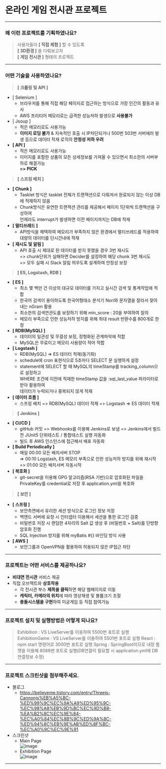 # 온라인&nbsp;게임&nbsp;전시관&nbsp;프로젝트
------------
### 왜 이런 프로젝트를 기획하였나요?
> 사용자들이 **[ 직접 체험 ]** 할 수 있도록<br/>
> **[ 3D환경 ]** 을 다뤄보고자<br/>
> **[ 게임 전시관 ]** 형태의 프로젝트<br/>
------------
### 어떤 기술을 사용하였나요?
> **[ 크롤링 및 API ]**
+ [ Selenium ] 
  + 브라우저를 통해 직접 해당 페이지로 접근하는 방식으로 가장 인간의 활동과 유사
  + AWS 프리티어 메모리로는 급격한 성능저하 발생으로 **사용불가**
+ [ Jsoup ] 
  + 적은 메모리로도 사용가능
  + **이미지 로딩 불가** & 지속적인 호출 시 IP차단되거나 500번 503번 서버에러 발생 등으로 데이터 적재 로직의 **안정성 저하 우려**
+ **[ API ]** 
  + 적은 메모리로도 사용가능
  + 이미지를 포함한 상품의 모든 상세정보를 가져올 수 있으면서 최소한의 서버부하로 해결가능<br/> **=> PICK**
> **[ 스프링 배치 ]**
+ **[ Chunk ]** 
  + Tasklet 방식은 tasklet 전체가 트랜잭션으로 다뤄져서 완료되지 않는 이상 DB에 적재하지 않음
  + Chunk방식은 유연한 트랜잭션 관리를 제공해서 페이지 1단위씩 트랜잭션을 구성하여 <br/>
  언제라도 interrupt가 발생하면 이전 페이지까지는 DB에 적재
+ **[ 멀티쓰레드 ]** 
  + API방식을 채택하여 메모리가 부족하지 않은 환경에서 멀티쓰레드를 적용하여 대량의 데이터를 단시간내에 적재
+ **[ 재시도 및 알림 ]**
  + API 호출 시 제대로 된 데이터를 받지 못했을 경우 3번 재시도 <br/>
  => chunk단위가 실패하면 Decider를 설정하여 해당 chunk 3번 재시도 <br/>
  => 모두 실패 시 Slack 알림 띄우도록 설계하여 안정성 보장
> **[ ES, Logstash, RDB ]**
+ **[ ES ]** 
  + 최소 몇 백만 건 이상의 대규모 데이터를 가지고 실시간 검색 및 통계작업에 적합
  + 한국어 검색이 용이하도록 한국어형태소 분석기 Nori와 문자열을 잘라서 찾아내는 nGram 활용
  + 최소한의 검색연관도를 보장하기 위해 min_score : 20을 부여하여 질의
  + 메모리 부족으로 인한 성능저하 방지를 위해 최대 result 반환수를 800개로 한정
+ **[ RDB(MySQL) ]** 
  + 데이터의 일관성 및 무결성 보장, 정형화된 관계파악에 적합
  + MySQL은 무료이고 메모리 사용량이 적어 적합
+ **[ Logstash ]** 
  + RDB(MySQL) => ES 데이터 적재(동기화)
  + schedule에 cron 표현식으로 5초마다 SELECT 문 실행하게 설정
  + statement에 SELECT 할 때 MySQL의 timeStamp를 tracking_column으로 설정하고 <br/>WHERE 조건에 이전에 적재한 timeStamp 값을 :sql_last_value 파라미터로 받아 활용하여 <br/>데이터가 누락되거나 중복되지 않게 적재
+ **[ 데이터 흐름 ]** 
  + 스프링 배치 => RDB(MySQL) 데이터 적재 => Logstash => ES 데이터 적재
> **[ Jenkins ]**
+ **[ CI/CD ]** 
  + gitHub 커밋 => Webhooks를 이용해 Jenkins로 보냄 => Jenkins에서 빌드 전 JUnit5 단위테스트 / 통합테스트 실행 자동화
  + 빌드 후 AWS 인스턴스에 접근해서 배포 자동화
+ **[ Build Periodically ]** 
  + 매일 00:00 모든 배치서버 STOP <br/>=> 00:10 Logstash, ES 메모리 부족으로 인한 성능저하 방지를 위해 재시작 <br/>=> 01:00 모든 배치서버 자동시작
+ **[ 복호화 ]** 
  + git-secret을 이용해 GPG 알고리즘(RSA 기반)으로 암호화된 파일을 PrivateKey를 credential로 저장 후 application.yml을 복호화
> **[ 보안 ]**
+ **[ 스프링 ]** 
  + 보안측면에서 유리한 세션 방식으로 로그인 정보 저장
  + 백엔드 서버에 요청 시 인터셉터 이용해서 세션을 통한 로그인 검증
  + 비밀번호 저장 시 랜덤한 4자리의 Salt 값 생성 후 (비밀번호 + Salt)를 단방향암호화 진행
  + SQL Injection 방지를 위해 myBatis #{} 바인딩 방식 사용
+ **[ AWS ]**
  + 보안그룹과 OpenVPN을 활용하여 허용되지 않은 IP접근 차단
------------
### 프로젝트는 어떤 서비스를 제공하나요?
+ **비대면 전시관** 서비스 제공
+ 직접 오브젝트와 **상호작용**
  + 각 전시관 부스 **제목을 클릭**하면 해당 웹페이지로 이동
  + **캐릭터, 카메라의 위치**에 따라 영상재생 및 볼륨크기 조절
  + **충돌시스템을 구현**하여 미궁게임 등 직접 참여가능
------------
### 프로젝트 설치 및 실행방법은 어떻게 되나요?
> Exhibition : VS LiveServer를 이용하여 5500번 포트로 실행
> ExhibitionGame : VS LiveServer를 이용하여 5501번 포트로 실행
> React : npm start 명령어로 3000번 포트로 실행
> Spring : SpringBoot이므로 내장 톰캣을 이용해 8088번 포트로 실행(DB연결이 필요할 시 application.yml에 DB연결정보 수정)
------------
### 프로젝트 스크린샷을 첨부해주세요.
+ 블로그
  + https://believeme.tistory.com/entry/Threejs-Cannonjs%EB%A5%BC-%ED%99%9C%EC%9A%A9%ED%95%9C-%EC%98%A8%EB%9D%BC%EC%9D%B8-%EA%B2%8C%EC%9E%84-%EC%A0%84%EC%8B%9C%ED%9A%8C-%ED%94%8C%EB%9E%AB%ED%8F%BC-%EC%A0%9C%EC%9E%91
+ 스크린샷
  + Main&nbsp;Page<br/>
    ![image](https://user-images.githubusercontent.com/93702328/162620241-41851b64-1e5b-46c0-b27f-cb0bfccdb23a.png)
  + Exhibition&nbsp;Page<br/>
    ![image](https://user-images.githubusercontent.com/93702328/162623318-e5c16c80-2da4-43a8-b23d-aa0c0c953b60.png)
------------
